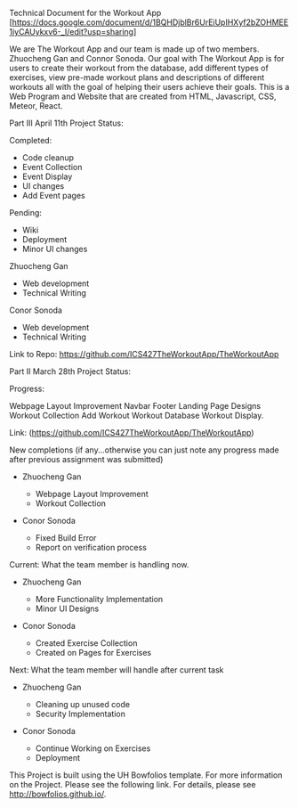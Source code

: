 Technical Document for the Workout App [https://docs.google.com/document/d/1BQHDjblBr6UrEiUpIHXyf2bZOHMEE1iyCAUykxv6-_I/edit?usp=sharing]

We are The Workout App and our team is made up of two members. Zhuocheng Gan and Connor Sonoda. Our goal with The Workout App is for users to create their workout from the database, add different types of exercises, view pre-made workout plans and descriptions of different workouts all with the goal of helping their users achieve their goals. This is a Web Program and Website that are created from HTML, Javascript, CSS, Meteor, React.





Part III April 11th Project Status:

Completed:
- Code cleanup
- Event Collection
- Event Display
- UI changes
- Add Event pages 

Pending:
- Wiki
- Deployment
- Minor UI changes

Zhuocheng Gan
  - Web development
  - Technical Writing
    
Conor Sonoda
  - Web development
  - Technical Writing

Link to Repo: https://github.com/ICS427TheWorkoutApp/TheWorkoutApp





Part II March 28th Project Status:

Progress:

Webpage Layout Improvement
Navbar
Footer
Landing Page Designs
Workout Collection
Add Workout
Workout Database
Workout Display.

Link: (https://github.com/ICS427TheWorkoutApp/TheWorkoutApp)

New completions (if any...otherwise you can just note any progress made after previous assignment was submitted)

- Zhuocheng Gan
  - Webpage Layout Improvement
  - Workout Collection
  
- Conor Sonoda
  - Fixed Build Error
  - Report on verification process

Current: What the team member is handling now.

- Zhuocheng Gan
  - More Functionality Implementation
  - Minor UI Designs
    
- Conor Sonoda
  - Created Exercise Collection
  - Created on Pages for Exercises


Next: What the team member will handle after current task

- Zhuocheng Gan
  - Cleaning up unused code 
  - Security Implementation
    
- Conor Sonoda 
  - Continue Working on Exercises
  - Deployment

This Project is built using the UH Bowfolios template. For more information on the Project. Please see the following link. For details, please see http://bowfolios.github.io/.
